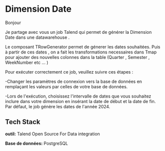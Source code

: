 
# Dimension Date 

Bonjour 

Je partage avec vous un job Talend qui permet de générer la Dimension Date dans une datawarehouse . 

Le composant TRowGenerator permet de génerer les dates souhaitées. Puis à partir de ces dates , on a fait les transformations necessaires dans Tmap pour ajouter des nouvelles colonnes dans la table (Quarter , Semester , WeekNumber etc ... )

Pour exécuter correctement ce job, veuillez suivre ces étapes :

-Changer les paramètres de connexion vers la base de données en remplaçant les valeurs par celles de votre base de données.

-Lors de l'exécution, choisissez l'intervalle de dates que vous souhaitez inclure dans votre dimension en insérant la date de début et la date de fin. Par défaut, le job génère les dates de l'année 2024. 







## Tech Stack

**outil:** Talend Open Source For Data integration

**Base de données:** PostgreSQL

